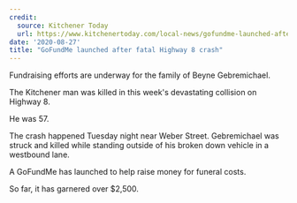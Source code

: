 ```yaml
---
credit:
  source: Kitchener Today
  url: https://www.kitchenertoday.com/local-news/gofundme-launched-after-fatal-highway-8-crash-2669097
date: '2020-08-27'
title: "GoFundMe launched after fatal Highway 8 crash"
---
```

Fundraising efforts are underway for the family of Beyne Gebremichael.

The Kitchener man was killed in this week's devastating collision on Highway 8. 

He was 57. 

The crash happened Tuesday night near Weber Street. Gebremichael was struck and killed while standing outside of his broken down vehicle in a westbound lane.

A GoFundMe has launched to help raise money for funeral costs. 

So far, it has garnered over $2,500. 
